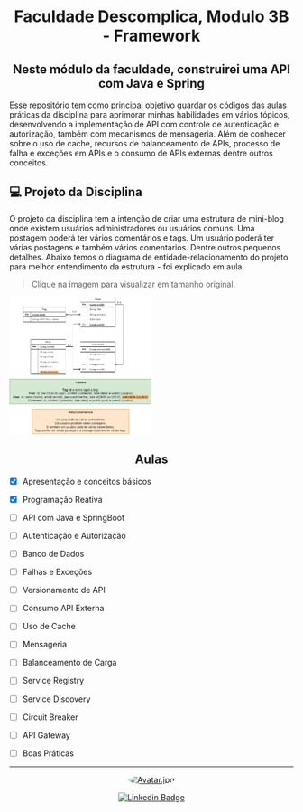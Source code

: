 <h1 align="center"> Faculdade Descomplica, Modulo 3B - Framework</h1>
<h2 align="center">Neste módulo da faculdade, construirei uma API com Java e Spring</h2>
<p>Esse repositório tem como principal objetivo guardar os códigos das aulas práticas da disciplina para aprimorar minhas habilidades em vários tópicos, desenvolvendo a implementação de API com controle de autenticação e autorização, também com mecanismos de mensageria. Além de conhecer sobre o uso de cache, recursos de balanceamento de APIs, processo de falha e exceções em APIs e o consumo de APIs externas dentre outros conceitos.</p>

## 💻 Projeto da Disciplina
O projeto da disciplina tem a intenção de criar uma estrutura de mini-blog onde existem usuários administradores ou usuários comuns. Uma postagem poderá ter vários comentários e tags. Um usuário poderá ter várias postagens e também vários comentários. Dentre outros pequenos detalhes. Abaixo temos o diagrama de entidade-relacionamento do projeto para melhor entendimento da estrutura - foi explicado em aula.
> Clique na imagem para visualizar em tamanho original.
<img src="https://github.com/cguiama/DescomplicaFramework/blob/main/Material/relacaoEntidade.png" width=50% height=50%>

<h2 align="center"> Aulas</h2>

- [X] Apresentação e conceitos básicos
- [X] Programação Reativa
- [ ] API com Java e SpringBoot
- [ ] Autenticação e Autorização
- [ ] Banco de Dados
- [ ] Falhas e Exceções
- [ ] Versionamento de API
- [ ] Consumo API Externa
- [ ] Uso de Cache
- [ ] Mensageria
- [ ] Balanceamento de Carga
- [ ] Service Registry
- [ ] Service Discovery
- [ ] Circuit Breaker
- [ ] API Gateway
- [ ] Boas Práticas


<hr>
<div align="center">
<a href="https://cguiama.github.io">
 <img style="border-radius: 50%;" src="https://avatars.githubusercontent.com/u/45200933?v=4" width="100px;" alt="Avatar.jpg"/>
 </a>
 <br>

[![Linkedin Badge](https://img.shields.io/badge/-Guilherme-blue?style=flat-square&logo=Linkedin&logoColor=white&link=https://www.linkedin.com/in/cguiama/)](https://www.linkedin.com/in/cguiama/)
</div>